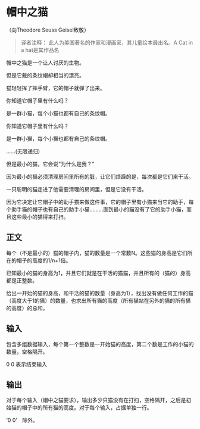 # 帽中之猫

（向Theodore Seuss Geisel致敬）

>译者注释： 此人为美国著名的作家和漫画家，其儿童绘本最出名。A Cat in a hat是其作品名

帽中之猫是一个让人讨厌的生物。

但是它戴的条纹帽却相当的漂亮。

猫轻轻挥了挥手臂，它的帽子就弹了出来。

你知道它帽子里有什么吗？

是一群小猫，每个小猫也都有自己的条纹帽。

你知道它帽子里有什么吗？

是一群小猫，每个小猫也都有自己的条纹帽。

......(无限递归)

但是最小的猫，它会说“为什么是我？”

因为最小的猫必须清理房间里所有的脏，让它们烦躁的是，每次都是它们来干活。

一只聪明的猫走进了他需要清理的房间里，但是它没有干活。

因为它决定让它帽子中的助手猫来做这件事，它的帽子里有小猫来当它的助手，每个助手猫的帽子也有自己的助手小猫………直到最小的猫没有了它的助手小猫，而且这些最小的猫得来打扫。

## 正文

每个（不是最小的）猫的帽子内，猫的数量是一个常数N。这些猫的身高是它们所在的帽子的高度的1/n+1倍。

已知最小的猫的身高为1，并且它们就是在干活的猫猫，并且所有的（猫的）身高都是正整数。

给出一开始的猫的身高，和干活的猫的数量（身高为1），找出没有做任何工作的猫（高度大于1的猫）的数量，也求出所有猫的高度（所有猫站在另外的猫的所有猫的高度）的总和。

## 输入

包含多组数据输入，每个第一个整数是一开始猫的高度，第二个数是工作的小猫的数量。空格隔开。

0 0 表示结束输入

## 输出

对于每个输入（帽中之猫要求），输出多少只猫没有在打扫，空格隔开，之后是初始猫的帽子中的所有猫的高度。对于每个输入，占据单独一行。

‘0 0’　除外。